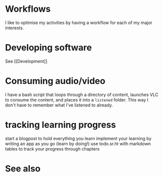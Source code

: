 # Workflows
I like to optimise my activities by having a workflow for each of my major interests.

# Developing software
See [[Development]]

# Consuming audio/video
I have a bash script that loops through a directory of content, launches VLC to consume the content, and places it into a `listened` folder. This way I don't have to remember what I've listened to already.

# tracking learning progress
start a blogpost to hold everything you learn
implement your learning by writing an app as you go (learn by doing!)
use todo.sr.ht with markdown tables to track your progress through chapters

# See also